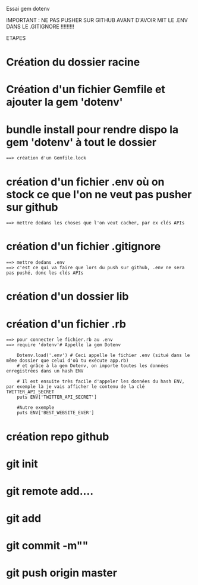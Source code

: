 Essai gem dotenv

IMPORTANT : NE PAS PUSHER SUR GITHUB AVANT D'AVOIR MIT LE .ENV DANS LE .GITIGNORE !!!!!!!!!

ETAPES

# Création du dossier racine

# Création d'un fichier Gemfile et ajouter la gem 'dotenv'

# bundle install pour rendre dispo la gem 'dotenv' à tout le dossier
 	==> création d'un Gemfile.lock

# création d'un fichier .env où on stock ce que l'on ne veut pas pusher sur github
	==> mettre dedans les choses que l'on veut cacher, par ex clés APIs

# création d'un fichier .gitignore
	==> mettre dedans .env 
	==> c'est ce qui va faire que lors du push sur github, .env ne sera pas pushé, donc les clés APIs

# création d'un dossier lib

# création d'un fichier .rb
	==> pour connecter le fichier.rb au .env
	==> require 'dotenv'# Appelle la gem Dotenv

		Dotenv.load('.env') # Ceci appelle le fichier .env (situé dans le même dossier que celui d'où tu exécute app.rb)
		# et grâce à la gem Dotenv, on importe toutes les données enregistrées dans un hash ENV

		# Il est ensuite très facile d'appeler les données du hash ENV, par exemple là je vais afficher le contenu de la clé TWITTER_API_SECRET
		puts ENV['TWITTER_API_SECRET']

		#Autre exemple 
		puts ENV['BEST_WEBSITE_EVER']

# création repo github
# git init
# git remote add....
# git add
# git commit -m""
# git push origin master


